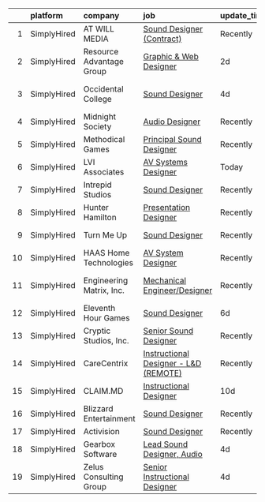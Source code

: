 

|    | platform    | company                  | job                                                                                                                                              | update_time   | location             |
|---:|:------------|:-------------------------|:-------------------------------------------------------------------------------------------------------------------------------------------------|:--------------|:---------------------|
|  1 | SimplyHired | AT WILL MEDIA            | [Sound Designer (Contract)](https://www.simplyhired.com/job/A8J3OHbNiyMLbVFnIUfy0ozJJiTZfcE14SmK3bIR7bWPApEHFt1A1g?q=sound+designer)             | Recently      | Remote               |
|  2 | SimplyHired | Resource Advantage Group | [Graphic & Web Designer](https://www.simplyhired.com/job/RejGkacRPZwFC0toTxqy6TXpTV393KinIFLOR9UOmWU-FxZXL_SsGQ?q=sound+designer)                | 2d            | Fairfield, NJ        |
|  3 | SimplyHired | Occidental College       | [Sound Designer](https://www.simplyhired.com/job/ysB93pB8Vc6UVEyjv_Yb0KdUscN15Z5AAvvsVik9aojVMoXDizbDWg?q=sound+designer)                        | 4d            | Los Angeles, CA      |
|  4 | SimplyHired | Midnight Society         | [Audio Designer](https://www.simplyhired.com/job/nn502Lo13jLcSr2d4fnbt_i2K9Bf6y2BltTqfZgqk7LZooiHPAoyUA?q=sound+designer)                        | Recently      | Remote               |
|  5 | SimplyHired | Methodical Games         | [Principal Sound Designer](https://www.simplyhired.com/job/3GmHS-jL6M3UfOfeJeF_KLnGnqM93PtkN12upjvwuFzSgvjZkRb9XA?q=sound+designer)              | Recently      | North Carolina       |
|  6 | SimplyHired | LVI Associates           | [AV Systems Designer](https://www.simplyhired.com/job/c-NTuw2k_DSnum03ASDpwjGClEwGqFlDiKQOmEz3K2YxRYZdKfDzSw?q=sound+designer)                   | Today         | Fort Worth, TX       |
|  7 | SimplyHired | Intrepid Studios         | [Sound Designer](https://www.simplyhired.com/job/Rv3Kqxfs6BiN6oied2k8QODTylF26PpNVgyQOXjCHm16Z7fFqir44A?q=sound+designer)                        | Recently      | San Diego, CA        |
|  8 | SimplyHired | Hunter Hamilton          | [Presentation Designer](https://www.simplyhired.com/job/CLtnQdEmNros6F1jbp-2ugf2uQV_ujvN813QsBMVNOvarckigynFuQ?q=sound+designer)                 | Recently      | Phoenix, AZ          |
|  9 | SimplyHired | Turn Me Up               | [Sound Designer](https://www.simplyhired.com/job/O4Pb-KyBGEiYvaOXwb3IuI1HyV_AUWqU80vVk7I1LtrsuI7WsmWqKA?q=sound+designer)                        | Recently      | Burbank, CA          |
| 10 | SimplyHired | HAAS Home Technologies   | [AV System Designer](https://www.simplyhired.com/job/yR8V1t9eQpdIAef5DnlfT-pePqNhYTQ1GF1x4hSjwQ5AtR0FV2aeaw?q=sound+designer)                    | Recently      | Remote               |
| 11 | SimplyHired | Engineering Matrix, Inc. | [Mechanical Engineer/Designer](https://www.simplyhired.com/job/hk51OfcCY6YnaRrc-hzS52b7R0FAKCTtic6EsbjNC6CPNxQ4qzTgOg?q=sound+designer)          | Recently      | Saint Petersburg, FL |
| 12 | SimplyHired | Eleventh Hour Games      | [Sound Designer](https://www.simplyhired.com/job/m3fXMhDWw3f_NUpsSVugSZRrdJsTe_r_DnHoundeoevw8Rm8xIgvjA?q=sound+designer)                        | 6d            | Austin, TX           |
| 13 | SimplyHired | Cryptic Studios, Inc.    | [Senior Sound Designer](https://www.simplyhired.com/job/QHcUWe9vgtEgc8I_ls8Nj2XSB_OgREPx589ZqTl_k76Voep_cf3XeA?q=sound+designer)                 | Recently      | Los Gatos, CA        |
| 14 | SimplyHired | CareCentrix              | [Instructional Designer - L&D (REMOTE)](https://www.simplyhired.com/job/5xYtWewzzw8o5Y6VEoBVusb9CJsxgsW-wTLOOkOWCj3jSTyeQPH8-g?q=sound+designer) | Recently      | Remote               |
| 15 | SimplyHired | CLAIM.MD                 | [Instructional Designer](https://www.simplyhired.com/job/64S7o4sR_NeCXmQPIQRfRqNPYW3-uFITYcB4GPFYqueeVMzDIMU3jQ?q=sound+designer)                | 10d           | Remote               |
| 16 | SimplyHired | Blizzard Entertainment   | [Sound Designer](https://www.simplyhired.com/job/c4qUcjeHlvOc1Z7up42w8ejYTZTWpm6hL2RAtCb_vc6SNQBYmZ6agw?q=sound+designer)                        | Recently      | Irvine, CA           |
| 17 | SimplyHired | Activision               | [Sound Designer](https://www.simplyhired.com/job/i7qlcqa6pP-srEpgyNNEjRvZmW5tDc8R6vUqXUq0hP94Ee2Cl5AgeQ?q=sound+designer)                        | Recently      | Austin, TX           |
| 18 | SimplyHired | Gearbox Software         | [Lead Sound Designer, Audio](https://www.simplyhired.com/job/Tyh29e2WjuVHGkfi8TZCgwXwDOgAfhsL6Odvmvhve0OQyF2CMLskaw?q=sound+designer)            | 4d            | Frisco, TX           |
| 19 | SimplyHired | Zelus Consulting Group   | [Senior Instructional Designer](https://www.simplyhired.com/job/7MXU8arDVtQK5uJVD_hMyifwgSEkkG_7IhGBhQABe6A8AlrFF_8uFg?q=sound+designer)         | 4d            | Quincy, MA           |